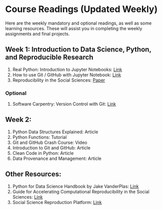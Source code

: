 # Course Readings (Updated Weekly)

Here are the weekly mandatory and optional readings, as well as some learning resources. These will assist you in completing the weekly assignments and final projects.

## Week 1: Introduction to Data Science, Python, and Reproducible Research

1.  Real Python: Introduction to Jupyter Notebooks: [Link](https://realpython.com/jupyter-notebook-introduction/)
2. How to use Git / GitHub with Jupyter Notebook: [Link](https://blog.reviewnb.com/github-jupyter-notebook/)
3. Reproducibility in the Social Sciences: [Paper](Readings/week1_Moody_et_al_2022.pdf)

### Optional

1.  Software Carpentry: Version Control with Git: [Link](https://swcarpentry.github.io/git-novice/)

## Week 2:

1. Python Data Structures Explained: Article
2. Python Functions: Tutorial
3. Git and GitHub Crash Course: Video
4. Introduction to Git and GitHub: Article
5. Clean Code in Python: Article
6. Data Provenance and Management: Article

## Other Resources:

1. Python for Data Science Handbook by Jake VanderPlas: [Link](https://jakevdp.github.io/PythonDataScienceHandbook/)
2. Guide for Accelerating Computational Reproducibility in the Social Sciences: [Link](https://bitss.github.io/ACRE/)
3. Social Science Reproduction Platform: [Link](https://www.socialsciencereproduction.org/)